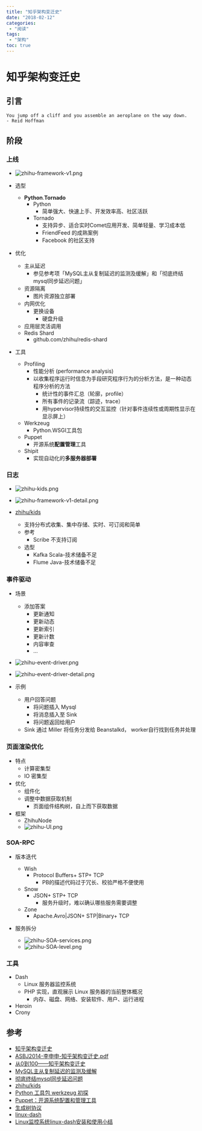 ```yaml
---
title: "知乎架构变迁史"
date: "2018-02-12"
categories:
 - "阅读"
tags:
 - "架构"
toc: true
---
```



# 知乎架构变迁史

## 引言
> 
	You jump off a cliff and you assemble an aeroplane on the way down.
	- Reid Hoffman


## 阶段
### 上线
- ![zhihu-framework-v1.png](http://doc.yqjdcyy.com/5ff9e013-1f9b-4a35-a5c6-c898e55ecb8e.png)

- 选型
	- **Python**.**Tornado**
		- Python
			- 简单强大、快速上手、开发效率高、社区活跃
		- Tornado
			- 支持异步、适合实时Comet应用开发、简单轻量、学习成本低
			- FriendFeed 的成熟案例
			- Facebook 的社区支持
- 优化
	- 主从延迟
		- 参见参考项「MySQL主从复制延迟的监测及缓解」和「彻底终结mysql同步延迟问题」
	- 资源隔离
		- 图片资源独立部署
	- 内网优化
		- 更换设备
			- 硬盘升级
	- 应用层灵活调用
	- Redis Shard
		- github.com/zhihu/redis-shard

- 工具
	- Profiling
		- 性能分析 (performance analysis)
		- 以收集程序运行时信息为手段研究程序行为的分析方法，是一种动态程序分析的方法
			- 统计性的事件汇总（轮廓，profile）
			- 所有事件的记录流（踪迹，trace）
			- 用hypervisor持续性的交互监控（针对事件连续性或周期性显示在显示屏上）
	- Werkzeug
		- Python.WSGI工具包
	- Puppet
		- 开源系统**配置管理**工具
	- Shipit
		- 实现自动化的**多服务器部署**


### 日志
- ![zhihu-kids.png](http://doc.yqjdcyy.com/45e5e999-f374-4b2a-a00d-2aaf637efc1c.png)
- ![zhihu-framework-v1-detail.png](http://doc.yqjdcyy.com/6cd2f5b3-ed0c-4cc2-88f9-d1bd0a3fc619.png)

- [zhihu/kids](https://github.com/zhihu/kids)
	- 支持分布式收集、集中存储、实时、可订阅和简单
	- 参考
		- Scribe	不支持订阅
	- 选型
		- Kafka		Scala-技术储备不足
		- Flume		Java-技术储备不足


### 事件驱动
- 场景
	- 添加答案
		- 更新通知
		- 更新动态
		- 更新索引
		- 更新计数
		- 内容审查
		- ...

- ![zhihu-event-driver.png](http://doc.yqjdcyy.com/d7ebb832-5a43-4566-91b6-4f25392a145c.png)
- ![zhihu-event-driver-detail.png](http://doc.yqjdcyy.com/4ccb25d5-82c3-4333-94bf-17fe8e0f2a23.png)


- 示例
	- 用户回答问题
		- 将问题插入 Mysql
		- 将消息插入至 Sink
		- 将问题返回给用户
	- Sink 通过 Miller 将任务分发给 Beanstalkd， worker自行找到任务并处理



### 页面渲染优化
- 特点
	- 计算密集型
	- IO 密集型
- 优化
	- 组件化
	- 调整中数据获取机制
		- 页面组件结构树，自上而下获取数据
- 框架
	- ZhihuNode
	- ![zhihu-UI.png](http://doc.yqjdcyy.com/9a1e6656-027e-4705-bff6-04f0f9b4837b.png)


### SOA-RPC
- 版本迭代
	- Wish
		- Protocol Buffers+ STP+ TCP
			- PB的描述代码过于冗长、校验严格不便使用
	- Snow
		- JSON+ STP+ TCP
			- 服务升级时，难以确认哪些服务需要调整
	- Zone
		- Apache.Avro|JSON+ STP|Binary+ TCP

- 服务拆分
	- ![zhihu-SOA-services.png](http://doc.yqjdcyy.com/7e383da5-9c27-4ca7-b5ab-af5e22f2bf72.png)
	- ![zhihu-SOA-level.png](http://doc.yqjdcyy.com/40ea607e-4f24-4436-a141-32082a62d401.png)


### 工具
- Dash
	- Linux 服务器监控系统
	- PHP 实现，直观展示 Linux 服务器的当前整体概况
		- 内存、磁盘、网络、安装软件、用户、运行进程
- Heroin
- Crony



## 参考
- [知乎架构变迁史](https://zhuanlan.zhihu.com/p/27813376)
- [ASBJ2014-李申申-知乎架构变迁史.pdf](http://doc.yqjdcyy.com/452c48f3-7d2a-43bd-9a49-6b7997fbfce0.pdf)
- [从0到100——知乎架构变迁史](http://www.infoq.com/cn/news/2014/12/zhihu-architecture-evolution)
- [MySQL主从复制延迟的监测及缓解](http://blog.csdn.net/jiao_fuyou/article/details/15027447)
- [彻底终结mysql同步延迟问题](http://domain.yqjdcyy.com/post/%E5%BD%BB%E5%BA%95%E7%BB%88%E7%BB%93mysql%E5%90%8C%E6%AD%A5%E5%BB%B6%E8%BF%9F%E9%97%AE%E9%A2%98/)
- [zhihu/kids](https://github.com/zhihu/kids)
- [Python 工具包 werkzeug 初探](http://python.jobbole.com/84765/)
- [Puppet：开源系统配置和管理工具](https://www.ibm.com/developerworks/cn/opensource/os-cn-puppet/index.html)
- [生成树协议](https://zh.wikipedia.org/wiki/%E7%94%9F%E6%88%90%E6%A0%91%E5%8D%8F%E8%AE%AE)
- [linux-dash](http://blog.topspeedsnail.com/archives/3652)
- [Linux监控系统linux-dash安装和使用小结](http://blog.csdn.net/i_chips/article/details/45694029)
